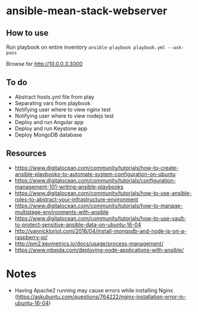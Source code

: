 # ansible-mean-stack-webserver

## How to use
Run playbook on entire inventory
`ansible-playbook playbook.yml --ask-pass`

Browse for http://10.0.0.3:3000

## To do
- Abstract hosts.yml file from play
- Separating vars from playbook
- Notifying user where to view nginx test
- Notifying user where to view nodejs test
- Deploy and run Angular app
- Deploy and run Keystone app
- Deploy MongoDB database

## Resources
- https://www.digitalocean.com/community/tutorials/how-to-create-ansible-playbooks-to-automate-system-configuration-on-ubuntu
- https://www.digitalocean.com/community/tutorials/configuration-management-101-writing-ansible-playbooks
- https://www.digitalocean.com/community/tutorials/how-to-use-ansible-roles-to-abstract-your-infrastructure-environment
- https://www.digitalocean.com/community/tutorials/how-to-manage-multistage-environments-with-ansible
- https://www.digitalocean.com/community/tutorials/how-to-use-vault-to-protect-sensitive-ansible-data-on-ubuntu-16-04
- http://yannickloriot.com/2016/04/install-mongodb-and-node-js-on-a-raspberry-pi/
- http://pm2.keymetrics.io/docs/usage/process-management/
- https://www.mbejda.com/deploying-node-applications-with-ansible/

# Notes
- Having Apache2 running may cause errors while installing Nginx (https://askubuntu.com/questions/764222/nginx-installation-error-in-ubuntu-16-04)
